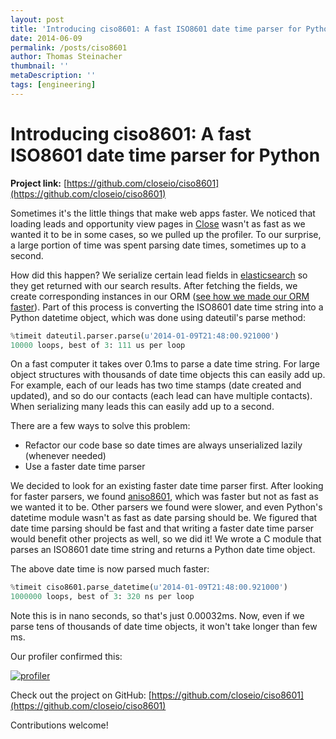 ```yaml
---
layout: post
title: 'Introducing ciso8601: A fast ISO8601 date time parser for Python'
date: 2014-06-09
permalink: /posts/ciso8601
author: Thomas Steinacher
thumbnail: ''
metaDescription: ''
tags: [engineering]
---
```


# Introducing ciso8601: A fast ISO8601 date time parser for Python

**Project link:** [https://github.com/closeio/ciso8601](https://github.com/closeio/ciso8601)

Sometimes it's the little things that make web apps faster. We noticed that loading leads and opportunity view pages in [Close](http://close.com/) wasn't as fast as we wanted it to be in some cases, so we pulled up the profiler. To our surprise, a large portion of time was spent parsing date times, sometimes up to a second.

How did this happen? We serialize certain lead fields in [elasticsearch](http://elasticsearch.org/) so they get returned with our search results. After fetching the fields, we create corresponding instances in our ORM ([see how we made our ORM faster](https://hack.close.com/posts/mongomallard)). Part of this process is converting the ISO8601 date time string into a Python datetime object, which was done using dateutil's parse method:

```python
%timeit dateutil.parser.parse(u'2014-01-09T21:48:00.921000')
10000 loops, best of 3: 111 us per loop
```

On a fast computer it takes over 0.1ms to parse a date time string. For large object structures with thousands of date time objects this can easily add up. For example, each of our leads has two time stamps (date created and updated), and so do our contacts (each lead can have multiple contacts). When serializing many leads this can easily add up to a second.

There are a few ways to solve this problem:

- Refactor our code base so date times are always unserialized lazily (whenever needed)
- Use a faster date time parser

We decided to look for an existing faster date time parser first. After looking for faster parsers, we found [aniso8601](https://bitbucket.org/nielsenb/aniso8601), which was faster but not as fast as we wanted it to be. Other parsers we found were slower, and even Python's datetime module wasn't as fast as date parsing should be. We figured that date time parsing should be fast and that writing a faster date time parser would benefit other projects as well, so we did it! We wrote a C module that parses an ISO8601 date time string and returns a Python date time object.

The above date time is now parsed much faster:

```python
%timeit ciso8601.parse_datetime(u'2014-01-09T21:48:00.921000')
1000000 loops, best of 3: 320 ns per loop
```

Note this is in nano seconds, so that's just 0.00032ms. Now, even if we parse tens of thousands of date time objects, it won't take longer than few ms.

Our profiler confirmed this:

[![profiler](/assets/uploads/profiler.png)](/assets/uploads/profiler.png)

Check out the project on GitHub: [https://github.com/closeio/ciso8601](https://github.com/closeio/ciso8601)

Contributions welcome!
